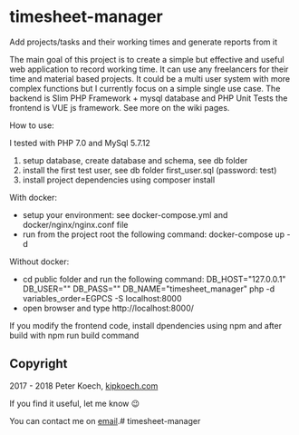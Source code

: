 # timesheet-manager
Add projects/tasks and their working times and generate reports from it

The main goal of this project is to create a simple but effective and useful web application to record working time. It can use any freelancers for their time and material based projects. It could be a multi user system with more complex functions but I currently focus on a simple single use case. The backend is Slim PHP Framework + mysql database and PHP Unit Tests the frontend is VUE js framework. See more on the wiki pages. 


How to use:

I tested with PHP 7.0 and MySql 5.7.12

1. setup database, create database and schema, see db folder
2. install the first test user, see db folder first_user.sql (password: test)
3. install project dependencies using composer install

With docker:

- setup your environment: see docker-compose.yml and docker/nginx/nginx.conf file
- run from the project root the following command: docker-compose up -d

Without docker:

- cd public folder and run the following command: DB_HOST="127.0.0.1" DB_USER="<your db user>" DB_PASS="<your db password>" DB_NAME="timesheet_manager" php -d variables_order=EGPCS -S localhost:8000
- open browser and type http://localhost:8000/

If you modify the frontend code, install dpendencies using npm and after build with npm run build command



## Copyright

2017 - 2018 Peter Koech, [kipkoech.com](https://kipkoech.com/)

If you find it useful, let me know :wink:

You can contact me on [email](mailto:peter.koech@gmail.com).# timesheet-manager
